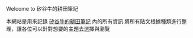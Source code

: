Welcome to 矽谷牛的耕田筆記

本網站是用來記錄 [矽谷牛的耕田筆記](https://www.facebook.com/technologynoteniu) 內的所有資訊
將所有貼文根據種類進行整理，讓各位可以針對想要的主題去選擇與瀏覽

